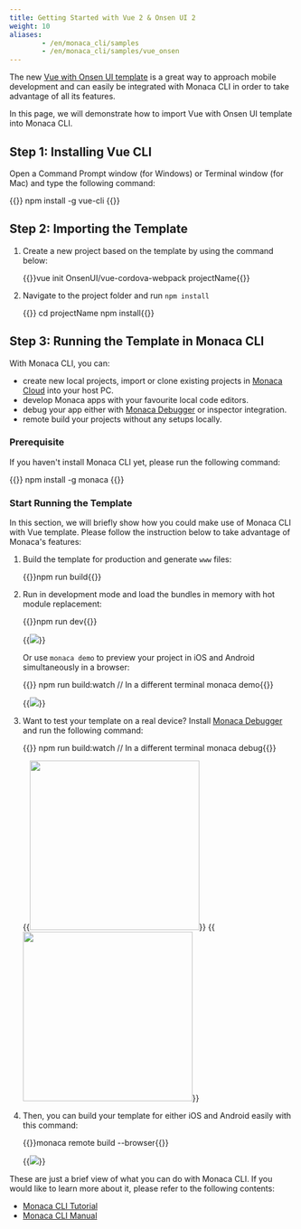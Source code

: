 ```yaml
---
title: Getting Started with Vue 2 & Onsen UI 2
weight: 10
aliases: 
        - /en/monaca_cli/samples
        - /en/monaca_cli/samples/vue_onsen
---
```


The new [Vue with Onsen UI template](https://github.com/OnsenUI/vue-cordova-webpack) is a great way
to approach mobile development and can easily be integrated with Monaca
CLI in order to take advantage of all its features.

In this page, we will demonstrate how to import Vue with Onsen UI
template into Monaca CLI.

## Step 1: Installing Vue CLI

Open a Command Prompt window (for Windows) or Terminal window (for Mac)
and type the following command:

{{<highlight js>}}
npm install -g vue-cli
{{</highlight>}}


## Step 2: Importing the Template

1.  Create a new project based on the template by using the command below:

    {{<highlight js>}}vue init OnsenUI/vue-cordova-webpack projectName{{</highlight>}}

2.  Navigate to the project folder and run `npm install`

    {{<highlight js>}}
cd projectName
npm install{{</highlight>}}

## Step 3: Running the Template in Monaca CLI

With Monaca CLI, you can:

-   create new local projects, import or clone existing projects in
    [Monaca Cloud](https://monaca.io/cloud.html) into your host PC.
-   develop Monaca apps with your favourite local code editors.
-   debug your app either with [Monaca Debugger](https://monaca.io/debugger.html) or inspector integration.
-   remote build your projects without any setups locally.

### Prerequisite

If you haven't install Monaca CLI yet, please run the following command:

{{<highlight js>}}
npm install -g monaca
{{</highlight>}}


### Start Running the Template

In this section, we will briefly show how you could make use of Monaca
CLI with Vue template. Please follow the instruction below to take
advantage of Monaca's features:

1.  Build the template for production and generate `www` files:

    {{<highlight js>}}npm run build{{</highlight>}}

2.  Run in development mode and load the bundles in memory with hot module replacement:

    {{<highlight js>}}npm run dev{{</highlight>}}

    {{<img src="/images/monaca_cli/samples/vue_onsen/1.png">}}

    Or use `monaca demo` to preview your project in iOS and Android simultaneously in a browser:

    {{<highlight js>}}
npm run build:watch  // In a different terminal
monaca demo{{</highlight>}}

    {{<img src="/images/monaca_cli/samples/vue_onsen/2.png">}}

3.  Want to test your template on a real device? Install [Monaca Debugger](https://monaca.io/debugger.html) and run the following command:

    {{<highlight js>}}
npm run build:watch  // In a different terminal
monaca debug{{</highlight>}}

    {{<img src="/images/monaca_cli/samples/vue_onsen/3_1.png" width="300">}}
    {{<img src="/images/monaca_cli/samples/vue_onsen/3_2.png" width="300">}}

4.  Then, you can build your template for either iOS and Android easily with this command:

    {{<highlight js>}}monaca remote build --browser{{</highlight>}}

    {{<img src="/images/monaca_cli/samples/vue_onsen/4.png">}}

These are just a brief view of what you can do with Monaca CLI. If you
would like to learn more about it, please refer to the following
contents:

- [Monaca CLI Tutorial](/en/tutorials/monaca_cli)
- [Monaca CLI Manual](/en/products_guide/monaca_cli)
